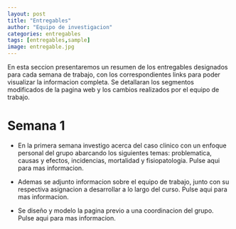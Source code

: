 ```yaml
---
layout: post
title: "Entregables"
author: "Equipo de investigacion"
categories: entregables
tags: [entregables,sample]
image: entregable.jpg
---
```


En esta seccion presentaremos un resumen de los entregables designados para cada semana de trabajo, con los correspondientes links para poder visualizar la informacion completa. Se detallaran los segmentos modificados de la pagina web y los cambios realizados por el equipo de trabajo.

# Semana 1

* En la primera semana investigo acerca del caso clinico con un enfoque personal del grupo abarcando los siguientes temas: problematica, causas y efectos, incidencias, mortalidad y fisiopatologia. Pulse aqui para mas informacion.

* Ademas se adjunto informacion sobre el equipo de trabajo, junto con su respectiva asignacion a desarrollar a lo largo del curso. Pulse aqui para mas informacion.

* Se diseño y modelo la pagina previo a una coordinacion del grupo. Pulse aqui para mas informacion.

